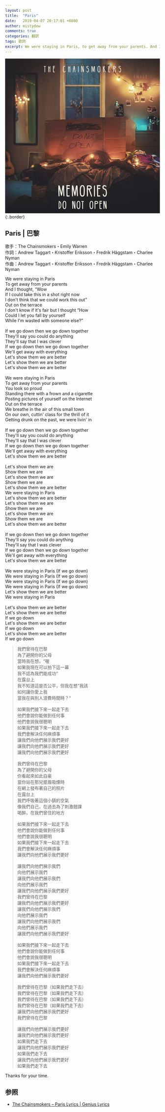 ```yaml
---
layout: post
title:  "Paris"
date:   2019-04-07 20:17:01 +0800
author: mistydew
comments: true
categories: 翻訳
tags: 歌詞
excerpt: We were staying in Paris, to get away from your parents. And I thought, “Wow if I could take this in a shot right now, I don't think that we could work this out”. Out on the terrace. I don't know if it's fair but I thought “How could I let you fall by yourself, while I'm wasted with someone else?”
---
```

![MEMORIES DO NOT OPEN](/images/cover/misc/MEMORIES%20DO%20NOT%20OPEN.jpg){:.border}

## Paris | 巴黎

歌手：The Chainsmokers・Emily Warren<br>
作詞：Andrew Taggart・Kristoffer Eriksson・Fredrik Häggstam・Charlee Nyman<br>
作曲：Andrew Taggart・Kristoffer Eriksson・Fredrik Häggstam・Charlee Nyman

<div class="lyric-original">
<p>
We were staying in Paris<br>
To get away from your parents<br>
And I thought, “Wow<br>
If I could take this in a shot right now<br>
I don't think that we could work this out”<br>
Out on the terrace<br>
I don't know if it's fair but I thought “How<br>
Could I let you fall by yourself<br>
While I'm wasted with someone else?”<br>
<br>
If we go down then we go down together<br>
They'll say you could do anything<br>
They'll say that I was clever<br>
If we go down then we go down together<br>
We'll get away with everything<br>
Let's show them we are better<br>
Let's show them we are better<br>
Let's show them we are better<br>
<br>
We were staying in Paris<br>
To get away from your parents<br>
You look so proud<br>
Standing there with a frown and a cigarette<br>
Posting pictures of yourself on the Internet<br>
Out on the terrace<br>
We breathe in the air of this small town<br>
On our own, cuttin' class for the thrill of it<br>
Getting drunk on the past, we were livin' in<br>
<br>
If we go down then we go down together<br>
They'll say you could do anything<br>
They'll say that I was clever<br>
If we go down then we go down together<br>
We'll get away with everything<br>
Let's show them we are better<br>
<br>
Let's show them we are<br>
Show them we are<br>
Let's show them we are<br>
Show them we are<br>
Let's show them we are better<br>
We were staying in Paris<br>
Let's show them we are better<br>
Let's show them we are<br>
Show them we are<br>
Let's show them we are<br>
Show them we are<br>
Let's show them we are better<br>
<br>
If we go down then we go down together<br>
They'll say you could do anything<br>
They'll say that I was clever<br>
If we go down then we go down together<br>
We'll get away with everything<br>
Let's show them we are better<br>
<br>
We were staying in Paris (If we go down)<br>
We were staying in Paris (If we go down)<br>
We were staying in Paris (If we go down)<br>
We were staying in Paris (If we go down)<br>
Let's show them we are better<br>
We were staying in Paris<br>
<br>
Let's show them we are better<br>
Let's show them we are better<br>
If we go down<br>
Let's show them we are better<br>
If we go down<br>
Let's show them we are better<br>
If we go down
</p>
</div>

<div class="lyric-translation">
<blockquote>
我們曾待在巴黎<br>
為了避開你的父母<br>
當時我在想，“喔<br>
如果我現在可以拍下這一幕<br>
我不認為我們能成功“<br>
在露台上<br>
我不知道這是否公平，但我在想“我該<br>
如何讓你愛上我<br>
當我在與別人浪費時間時？“<br>
<br>
如果我們接下來一起走下去<br>
他們會說你能做到任何事<br>
他們會說我很聰明<br>
如果我們接下來一起走下去<br>
我們會解決任何麻煩事<br>
讓我們向他們展示我們更好<br>
讓我們向他們展示我們更好<br>
讓我們向他們展示我們更好<br>
<br>
我們曾待在巴黎<br>
為了避開你的父母<br>
你看起來如此自豪<br>
當你站在那兒蹙眉吸煙時<br>
在網上發布著自己的照片<br>
在露台上<br>
我們呼吸著這個小鎮的空氣<br>
像我們自己，在過去為了刺激翹課<br>
喝醉，在我們曾住的地方<br>
<br>
如果我們接下來一起走下去<br>
他們會說你能做到任何事<br>
他們會說我很聰明<br>
如果我們接下來一起走下去<br>
我們會解決任何麻煩事<br>
讓我們向他們展示我們更好<br>
<br>
讓我們向他們展示我們<br>
向他們展示我們<br>
讓我們向他們展示我們<br>
向他們展示我們<br>
讓我們向他們展示我們更好<br>
我們曾待在巴黎<br>
讓我們向他們展示我們更好<br>
讓我們向他們展示我們<br>
向他們展示我們<br>
讓我們向他們展示我們<br>
向他們展示我們<br>
讓我們向他們展示我們更好<br>
<br>
如果我們接下來一起走下去<br>
他們會說你能做到任何事<br>
他們會說我很聰明<br>
如果我們接下來一起走下去<br>
我們會解決任何麻煩事<br>
讓我們向他們展示我們更好<br>
<br>
我們曾待在巴黎（如果我們走下去）<br>
我們曾待在巴黎（如果我們走下去）<br>
我們曾待在巴黎（如果我們走下去）<br>
我們曾待在巴黎（如果我們走下去）<br>
讓我們向他們展示我們更好<br>
我們曾待在巴黎<br>
<br>
讓我們向他們展示我們更好<br>
讓我們向他們展示我們更好<br>
如果我們走下去<br>
讓我們向他們展示我們更好<br>
如果我們走下去<br>
讓我們向他們展示我們更好<br>
如果我們走下去
</blockquote>
</div>

Thanks for your time.

## 参照

* [The Chainsmokers – Paris Lyrics \| Genius Lyrics](https://genius.com/The-chainsmokers-paris-lyrics)
